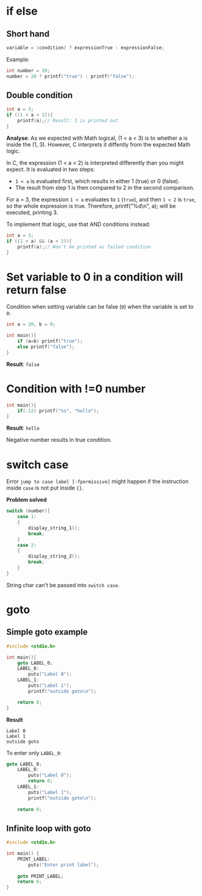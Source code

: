 # if else

## Short hand

```c
variable = (condition) ? expressionTrue : expressionFalse;
```
Example:

```c
int number = 20;
number = 20 ? printf("true") : printf("false");
```
## Double condition
```c
int a = 3;
if ((1 < a < 2)){
	printf(a);// Result: 3 is printed out
}
```
**Analyse**: As we expected with Math logical, (1 < a < 3) is to whether a is inside the (1, 3). However, C interprets it diffently from the expected Math logic. 

In C, the expression (1 < a < 2) is interpreted differently than you might expect. It is evaluated in two steps:

* ``1 < a`` is evaluated first, which results in either 1 (true) or 0 (false).
* The result from step 1 is then compared to 2 in the second comparison.

For a = 3, the expression ``1 < a`` evaluates to ``1`` (``true``), and then ``1 < 2`` is ``true``, so the whole expression is true. Therefore, printf("%d\n", a); will be executed, printing 3.

To implement that logic, use that AND conditions instead:
```c
int a = 3;
if ((1 < a) && (a < 2)){
	printf(a);// Won't be printed as failed condition
}
```
# Set variable to 0 in a condition will return false

Condition when setting variable can be false (``0``) when the variable is set to ``0``:

```c
int a = 20, b = 0;

int main(){
    if (a=b) printf("true");
    else printf("false");
}
```
**Result**: ``false``

# Condition with !=0 number

```c
int main(){
	if(-12) printf("%s", "hello");
}
```
**Result**: ``hello``

Negative number results in true condition.
# switch case

Error ``jump to case label [-fpermissive]`` might happen if the instruction inside ``case`` is not put inside ``{}``. 

**Problem solved**

```c
switch (number){
	case 1:
    {
        display_string_1();
        break;
    }
	case 2:
	{
		display_string_2();
        break;
	}
}
```

String char can't be passed into ``switch case``.
# goto

## Simple goto example
```c
#include <stdio.h>

int main(){
    goto LABEL_0;
	LABEL_0:
		puts("Label 0");
    LABEL_1:    
        puts("Label 1");
        printf("outside goto\n");

	return 0;
}
```
**Result**

```
Label 0
Label 1
outside goto
```

To enter only ``LABEL_0``:

```c
goto LABEL_0;
	LABEL_0:
		puts("Label 0");
		return 0;		
    LABEL_1:    
        puts("Label 1");
        printf("outside goto\n");
		
	return 0;
```
## Infinite loop with goto

```c
#include <stdio.h>

int main() {
	PRINT_LABEL:
		puts("Enter print label");
	
	goto PRINT_LABEL;
	return 0;
}
```
